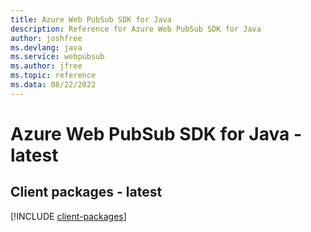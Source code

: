 ```yaml
---
title: Azure Web PubSub SDK for Java
description: Reference for Azure Web PubSub SDK for Java
author: joshfree
ms.devlang: java
ms.service: webpubsub
ms.author: jfree
ms.topic: reference
ms.data: 08/22/2022
---
```

# Azure Web PubSub SDK for Java - latest

## Client packages - latest
[!INCLUDE [client-packages](web-pubsub-client-index.md)]